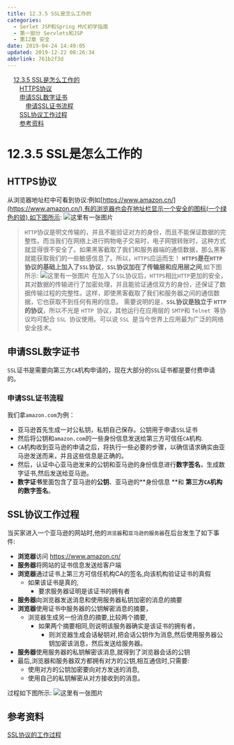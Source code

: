 ```yaml
---
title: 12.3.5 SSL是怎么工作的
categories: 
  - Serlet JSP和Spring MVC初学指南
  - 第一部分 Servlets和JSP
  - 第12章 安全
date: 2019-04-24 14:49:05
updated: 2019-12-22 08:26:34
abbrlink: 761b2f3d
---
```

<div id='my_toc'><a href="/JavaReadingNotes/761b2f3d/#12-3-5-SSL是怎么工作的" class="header_1">12.3.5 SSL是怎么工作的</a><br><a href="/JavaReadingNotes/761b2f3d/#HTTPS协议" class="header_2">HTTPS协议</a><br><a href="/JavaReadingNotes/761b2f3d/#申请SSL数字证书" class="header_2">申请SSL数字证书</a><br><a href="/JavaReadingNotes/761b2f3d/#申请SSL证书流程" class="header_3">申请SSL证书流程</a><br><a href="/JavaReadingNotes/761b2f3d/#SSL协议工作过程" class="header_2">SSL协议工作过程</a><br><a href="/JavaReadingNotes/761b2f3d/#参考资料" class="header_2">参考资料</a><br></div>
<style>.header_1{margin-left: 1em;}.header_2{margin-left: 2em;}.header_3{margin-left: 3em;}.header_4{margin-left: 4em;}.header_5{margin-left: 5em;}.header_6{margin-left: 6em;}</style>
<!--more-->
<script>if (navigator.platform.search('arm')==-1){document.getElementById('my_toc').style.display = 'none';}var e,p = document.getElementsByTagName('p');while (p.length>0) {e = p[0];e.parentElement.removeChild(e);}</script>

<!--end-->
# 12.3.5 SSL是怎么工作的 #
## HTTPS协议 ##
从浏览器地址栏中可看到协议:例如[https://www.amazon.cn/](https://www.amazon.cn/),有的浏览器也会在地址栏显示一个安全的图标(一个绿色的锁),如下图所示:
![这里有一张图片](https://image-1257720033.cos.ap-shanghai.myqcloud.com/blog/readbooknote/ServlerJSPAndSpring%20MVCChuXueZhiNan/Chapter12/15.png)
> `HTTP`协议是明文传输的，并且不能验证对方的身份，而且不能保证数据的完整性。而当我们在网络上进行购物电子交易时，电子网银转账时，这种方式就显得很不安全了。如果黑客截取了我们和服务器端的通信数据，那么黑客就能获取我们的一些敏感信息了。所以，`HTTPS`应运而生！
> **`HTTPS`是在`HTTP`协议的基础上加入了`SSL`协议**，**`SSL`协议加在了传输层和应用层之间**,如下图所示:
> ![这里有一张图片](https://image-1257720033.cos.ap-shanghai.myqcloud.com/blog/readbooknote/ServlerJSPAndSpring%20MVCChuXueZhiNan/Chapter12/17.png)
> 在加入了`SSL`协议后，`HTTPS`相比`HTTP`更加的安全，其对数据的传输进行了加密处理，并且能验证通信双方的身份，还保证了数据传输过程的完整性。这样，即使黑客截取了我们和服务器之间的通信数据，它也获取不到任何有用的信息。
> 需要说明的是，**`SSL`协议是独立于 `HTTP `的协议**，所以不光是 `HTTP `协议，其他运行在应用层的 `SMTP`和 `Telnet `等协议均可配合 `SSL `协议使用。可以说 `SSL `是当今世界上应用最为广泛的网络安全技术。

## 申请SSL数字证书 ##
`SSL`证书是需要向第三方`CA`机构申请的，现在大部分的`SSL`证书都是要付费申请的。
### 申请SSL证书流程 ###
我们拿`amazon.com`为例：
- 亚马逊首先生成一对公私钥，私钥自己保存。公钥用于申请`SSL`证书
- 然后将公钥和`amazon.com`的一些身份信息发送给第三方可信任`CA`机构.
- `CA`机构收到亚马逊的申请之后，将执行一些必要的步骤，以确信请求确实由亚马逊发送而来，并且这些信息是正确的。
- 然后，认证中心亚马逊发来的公钥和亚马逊的身份信息进行**数字签名**，生成数字证书,然后发送给亚马逊。
- **数字证书**里面包含了亚马逊的**公钥**、亚马逊的**身份信息 **和 **第三方`CA`机构的数字签名**。

## SSL协议工作过程 ##
当买家进入一个亚马逊的网站时,他的`浏览器`和`亚马逊的服务器`在后台发生了如下事件:
- **浏览器**访问 https://www.amazon.cn/
- **服务器**将网站的证书信息发送给客户端
- **浏览器**通过证书上第三方可信任机构CA的签名,向该机构验证证书的真假
    - 如果该证书是真的,
        - 要求服务器证明是该证书的拥有者
- **服务器**向浏览器发送消息和使用服务器私钥加密的消息的摘要
- **浏览器**使用证书中服务器的公钥解密消息的摘要，
    - 浏览器生成另一份消息的摘要,比较两个摘要,
        - 如果两个摘要相同,则说明该服务器确实是该证书的拥有者，
            - 则浏览器生成会话秘钥对,把会话公钥作为消息,然后使用服务器公钥加密该消息，然后发送给服务器。
- **服务器**使用服务器的私钥解密该消息,就得到了浏览器会话的公钥
- 最后,浏览器和服务器双方都拥有对方的公钥,相互通信时,只需要:
    - 使用对方的公钥加密要向对方发送的消息,
    - 使用自己的私钥解密从对方接收到的消息。

过程如下图所示:
![这里有一张图片](https://image-1257720033.cos.ap-shanghai.myqcloud.com/blog/readbooknote/ServlerJSPAndSpring%20MVCChuXueZhiNan/Chapter12/16.png)
## 参考资料 ##
[SSL协议的工作过程](https://blog.csdn.net/qq_36119192/article/details/84395154#t1)

